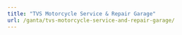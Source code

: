 ```yaml
---
title: "TVS Motorcycle Service & Repair Garage"
url: /ganta/tvs-motorcycle-service-and-repair-garage/
---
```

